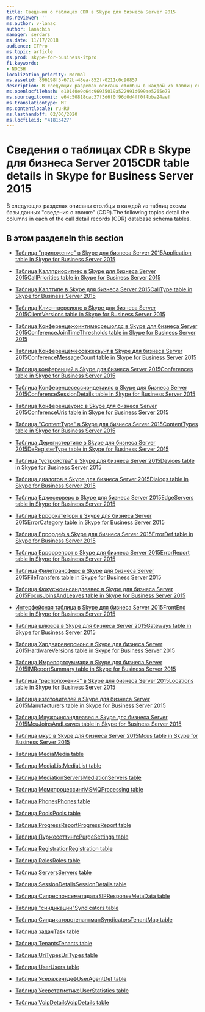 ```yaml
---
title: Сведения о таблицах CDR в Skype для бизнеса Server 2015
ms.reviewer: ''
ms.author: v-lanac
author: lanachin
manager: serdars
ms.date: 11/17/2018
audience: ITPro
ms.topic: article
ms.prod: skype-for-business-itpro
f1.keywords:
- NOCSH
localization_priority: Normal
ms.assetid: 896198f5-672b-48ea-852f-0211c0c90857
description: В следующих разделах описаны столбцы в каждой из таблиц схемы базы данных "сведения о звонке" (CDR).
ms.openlocfilehash: e10140e9c64c96935019a522991d699ae5265e79
ms.sourcegitcommit: e64c50818cac37f3d6f0f96d0d4ff0f4bba24aef
ms.translationtype: MT
ms.contentlocale: ru-RU
ms.lasthandoff: 02/06/2020
ms.locfileid: "41815427"
---
```

# <a name="cdr-table-details-in-skype-for-business-server-2015"></a><span data-ttu-id="f85da-103">Сведения о таблицах CDR в Skype для бизнеса Server 2015</span><span class="sxs-lookup"><span data-stu-id="f85da-103">CDR table details in Skype for Business Server 2015</span></span>
 
<span data-ttu-id="f85da-104">В следующих разделах описаны столбцы в каждой из таблиц схемы базы данных "сведения о звонке" (CDR).</span><span class="sxs-lookup"><span data-stu-id="f85da-104">The following topics detail the columns in each of the call detail records (CDR) database schema tables.</span></span>
  
## <a name="in-this-section"></a><span data-ttu-id="f85da-105">В этом разделе</span><span class="sxs-lookup"><span data-stu-id="f85da-105">In this section</span></span>

- [<span data-ttu-id="f85da-106">Таблица "приложение" в Skype для бизнеса Server 2015</span><span class="sxs-lookup"><span data-stu-id="f85da-106">Application table in Skype for Business Server 2015</span></span>](application.md)
    
- [<span data-ttu-id="f85da-107">Таблица Каллприоритиес в Skype для бизнеса Server 2015</span><span class="sxs-lookup"><span data-stu-id="f85da-107">CallPriorities table in Skype for Business Server 2015</span></span>](callpriorities.md)
    
- [<span data-ttu-id="f85da-108">Таблица Каллтипе в Skype для бизнеса Server 2015</span><span class="sxs-lookup"><span data-stu-id="f85da-108">CallType table in Skype for Business Server 2015</span></span>](calltype.md)
    
- [<span data-ttu-id="f85da-109">Таблица Клиентверсионс в Skype для бизнеса Server 2015</span><span class="sxs-lookup"><span data-stu-id="f85da-109">ClientVersions table in Skype for Business Server 2015</span></span>](clientversions.md)
    
- [<span data-ttu-id="f85da-110">Таблица Конференцежоинтимесрешолдс в Skype для бизнеса Server 2015</span><span class="sxs-lookup"><span data-stu-id="f85da-110">ConferenceJoinTimeThresholds table in Skype for Business Server 2015</span></span>](conferencejointimethresholds.md)
    
- [<span data-ttu-id="f85da-111">Таблица Конференцемессажекаунт в Skype для бизнеса Server 2015</span><span class="sxs-lookup"><span data-stu-id="f85da-111">ConferenceMessageCount table in Skype for Business Server 2015</span></span>](conferencemessagecount.md)
    
- [<span data-ttu-id="f85da-112">Таблица конференций в Skype для бизнеса Server 2015</span><span class="sxs-lookup"><span data-stu-id="f85da-112">Conferences table in Skype for Business Server 2015</span></span>](conferences.md)
    
- [<span data-ttu-id="f85da-113">Таблица Конференцесессиондетаилс в Skype для бизнеса Server 2015</span><span class="sxs-lookup"><span data-stu-id="f85da-113">ConferenceSessionDetails table in Skype for Business Server 2015</span></span>](conferencesessiondetails-0.md)
    
- [<span data-ttu-id="f85da-114">Таблица Конференцеурис в Skype для бизнеса Server 2015</span><span class="sxs-lookup"><span data-stu-id="f85da-114">ConferenceUris table in Skype for Business Server 2015</span></span>](conferenceuris.md)
    
- [<span data-ttu-id="f85da-115">Таблица "ContentType" в Skype для бизнеса Server 2015</span><span class="sxs-lookup"><span data-stu-id="f85da-115">ContentTypes table in Skype for Business Server 2015</span></span>](contenttypes.md)
    
- [<span data-ttu-id="f85da-116">Таблица Дерегистертипе в Skype для бизнеса Server 2015</span><span class="sxs-lookup"><span data-stu-id="f85da-116">DeRegisterType table in Skype for Business Server 2015</span></span>](deregistertype.md)
    
- [<span data-ttu-id="f85da-117">Таблица "устройства" в Skype для бизнеса Server 2015</span><span class="sxs-lookup"><span data-stu-id="f85da-117">Devices table in Skype for Business Server 2015</span></span>](devices.md)
    
- [<span data-ttu-id="f85da-118">Таблица диалогов в Skype для бизнеса Server 2015</span><span class="sxs-lookup"><span data-stu-id="f85da-118">Dialogs table in Skype for Business Server 2015</span></span>](dialogs.md)
    
- [<span data-ttu-id="f85da-119">Таблица Еджесерверс в Skype для бизнеса Server 2015</span><span class="sxs-lookup"><span data-stu-id="f85da-119">EdgeServers table in Skype for Business Server 2015</span></span>](edgeservers.md)
    
- [<span data-ttu-id="f85da-120">Таблица Ерроркатегори в Skype для бизнеса Server 2015</span><span class="sxs-lookup"><span data-stu-id="f85da-120">ErrorCategory table in Skype for Business Server 2015</span></span>](errorcategory.md)
    
- [<span data-ttu-id="f85da-121">Таблица Еррордеф в Skype для бизнеса Server 2015</span><span class="sxs-lookup"><span data-stu-id="f85da-121">ErrorDef table in Skype for Business Server 2015</span></span>](errordef.md)
    
- [<span data-ttu-id="f85da-122">Таблица Ерроррепорт в Skype для бизнеса Server 2015</span><span class="sxs-lookup"><span data-stu-id="f85da-122">ErrorReport table in Skype for Business Server 2015</span></span>](errorreport.md)
    
- [<span data-ttu-id="f85da-123">Таблица Филетрансферс в Skype для бизнеса Server 2015</span><span class="sxs-lookup"><span data-stu-id="f85da-123">FileTransfers table in Skype for Business Server 2015</span></span>](filetransfers-0.md)
    
- [<span data-ttu-id="f85da-124">Таблица Фокусжоинсандлеавес в Skype для бизнеса Server 2015</span><span class="sxs-lookup"><span data-stu-id="f85da-124">FocusJoinsAndLeaves table in Skype for Business Server 2015</span></span>](focusjoinsandleaves.md)
    
- [<span data-ttu-id="f85da-125">Интерфейсная таблица в Skype для бизнеса Server 2015</span><span class="sxs-lookup"><span data-stu-id="f85da-125">FrontEnd table in Skype for Business Server 2015</span></span>](frontend.md)
    
- [<span data-ttu-id="f85da-126">Таблица шлюзов в Skype для бизнеса Server 2015</span><span class="sxs-lookup"><span data-stu-id="f85da-126">Gateways table in Skype for Business Server 2015</span></span>](gateways.md)
    
- [<span data-ttu-id="f85da-127">Таблица Хардвареверсионс в Skype для бизнеса Server 2015</span><span class="sxs-lookup"><span data-stu-id="f85da-127">HardwareVersions table in Skype for Business Server 2015</span></span>](hardwareversions.md)
    
- [<span data-ttu-id="f85da-128">Таблица Имрепортсуммари в Skype для бизнеса Server 2015</span><span class="sxs-lookup"><span data-stu-id="f85da-128">IMReportSummary table in Skype for Business Server 2015</span></span>](imreportsummary.md)
    
- [<span data-ttu-id="f85da-129">Таблица "расположения" в Skype для бизнеса Server 2015</span><span class="sxs-lookup"><span data-stu-id="f85da-129">Locations table in Skype for Business Server 2015</span></span>](locations.md)
    
- [<span data-ttu-id="f85da-130">Таблица изготовителей в Skype для бизнеса Server 2015</span><span class="sxs-lookup"><span data-stu-id="f85da-130">Manufacturers table in Skype for Business Server 2015</span></span>](manufacturers.md)
    
- [<span data-ttu-id="f85da-131">Таблица Мкужоинсандлеавес в Skype для бизнеса Server 2015</span><span class="sxs-lookup"><span data-stu-id="f85da-131">McuJoinsAndLeaves table in Skype for Business Server 2015</span></span>](mcujoinsandleaves.md)
    
- [<span data-ttu-id="f85da-132">Таблица мкус в Skype для бизнеса Server 2015</span><span class="sxs-lookup"><span data-stu-id="f85da-132">Mcus table in Skype for Business Server 2015</span></span>](mcus.md)
    
- [<span data-ttu-id="f85da-133">Таблица Media</span><span class="sxs-lookup"><span data-stu-id="f85da-133">Media table</span></span>](media.md)
    
- [<span data-ttu-id="f85da-134">Таблица MediaList</span><span class="sxs-lookup"><span data-stu-id="f85da-134">MediaList table</span></span>](medialist.md)
    
- [<span data-ttu-id="f85da-135">Таблица MediationServers</span><span class="sxs-lookup"><span data-stu-id="f85da-135">MediationServers table</span></span>](mediationservers.md)
    
- [<span data-ttu-id="f85da-136">Таблица Мсмкпроцессинг</span><span class="sxs-lookup"><span data-stu-id="f85da-136">MSMQProcessing table</span></span>](msmqprocessing.md)
    
- [<span data-ttu-id="f85da-137">Таблица Phones</span><span class="sxs-lookup"><span data-stu-id="f85da-137">Phones table</span></span>](phones.md)
    
- [<span data-ttu-id="f85da-138">Таблица Pools</span><span class="sxs-lookup"><span data-stu-id="f85da-138">Pools table</span></span>](pools.md)
    
- [<span data-ttu-id="f85da-139">Таблица ProgressReport</span><span class="sxs-lookup"><span data-stu-id="f85da-139">ProgressReport table</span></span>](progressreport.md)
    
- [<span data-ttu-id="f85da-140">Таблица Пуржесеттингс</span><span class="sxs-lookup"><span data-stu-id="f85da-140">PurgeSettings table</span></span>](purgesettings.md)
    
- [<span data-ttu-id="f85da-141">Таблица Registration</span><span class="sxs-lookup"><span data-stu-id="f85da-141">Registration table</span></span>](registration.md)
    
- [<span data-ttu-id="f85da-142">Таблица Roles</span><span class="sxs-lookup"><span data-stu-id="f85da-142">Roles table</span></span>](roles.md)
    
- [<span data-ttu-id="f85da-143">Таблица Servers</span><span class="sxs-lookup"><span data-stu-id="f85da-143">Servers table</span></span>](servers.md)
    
- [<span data-ttu-id="f85da-144">Таблица SessionDetails</span><span class="sxs-lookup"><span data-stu-id="f85da-144">SessionDetails table</span></span>](sessiondetails.md)
    
- [<span data-ttu-id="f85da-145">Таблица Сипреспонсеметадата</span><span class="sxs-lookup"><span data-stu-id="f85da-145">SIPResponseMetaData table</span></span>](sipresponsemetadata.md)
    
- [<span data-ttu-id="f85da-146">Таблица "синдикации"</span><span class="sxs-lookup"><span data-stu-id="f85da-146">Syndicators table</span></span>](syndicators.md)
    
- [<span data-ttu-id="f85da-147">Таблица Синдикаторстенантмап</span><span class="sxs-lookup"><span data-stu-id="f85da-147">SyndicatorsTenantMap table</span></span>](syndicatorstenantmap.md)
    
- [<span data-ttu-id="f85da-148">Таблица задач</span><span class="sxs-lookup"><span data-stu-id="f85da-148">Task table</span></span>](task.md)
    
- [<span data-ttu-id="f85da-149">Таблица Tenants</span><span class="sxs-lookup"><span data-stu-id="f85da-149">Tenants table</span></span>](tenants.md)
    
- [<span data-ttu-id="f85da-150">Таблица UriTypes</span><span class="sxs-lookup"><span data-stu-id="f85da-150">UriTypes table</span></span>](uritypes.md)
    
- [<span data-ttu-id="f85da-151">Таблица User</span><span class="sxs-lookup"><span data-stu-id="f85da-151">Users table</span></span>](users.md)
    
- [<span data-ttu-id="f85da-152">Таблица Усеражентдеф</span><span class="sxs-lookup"><span data-stu-id="f85da-152">UserAgentDef table</span></span>](useragentdef.md)
    
- [<span data-ttu-id="f85da-153">Таблица Усерстатистикс</span><span class="sxs-lookup"><span data-stu-id="f85da-153">UserStatistics table</span></span>](userstatistics.md)
    
- [<span data-ttu-id="f85da-154">Таблица VoipDetails</span><span class="sxs-lookup"><span data-stu-id="f85da-154">VoipDetails table</span></span>](voipdetails-0.md)
    


